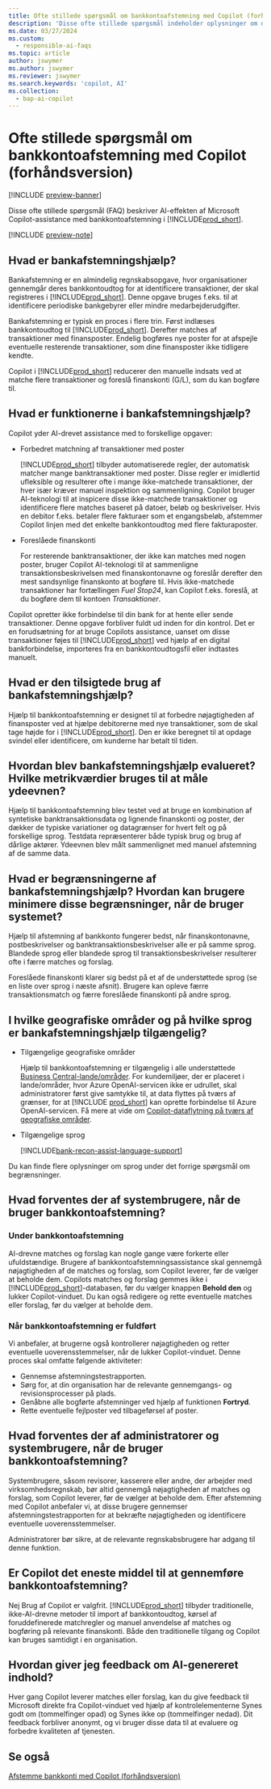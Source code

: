 ```yaml
---
title: Ofte stillede spørgsmål om bankkontoafstemning med Copilot (forhåndsversion)
description: 'Disse ofte stillede spørgsmål indeholder oplysninger om den AI-teknologi, der bruges til at afstemme bankkonti og kontoudtog i Business Central. De indeholder vigtige overvejelser og detaljer om, hvordan AI bruges, hvordan det blev testet og evalueret, og eventuelle specifikke begrænsninger.'
ms.date: 03/27/2024
ms.custom:
  - responsible-ai-faqs
ms.topic: article
author: jswymer
ms.author: jswymer
ms.reviewer: jswymer
ms.search.keywords: 'copilot, AI'
ms.collection:
  - bap-ai-copilot
---
```


# <a name="faq-for-bank-account-reconciliation-assist-with-copilot-preview"></a>Ofte stillede spørgsmål om bankkontoafstemning med Copilot (forhåndsversion)

[!INCLUDE [preview-banner](~/../shared-content/shared/preview-includes/preview-banner.md)]

Disse ofte stillede spørgsmål (FAQ) beskriver AI-effekten af Microsoft Copilot-assistance med bankkontoafstemning i [!INCLUDE[prod_short](includes/prod_short.md)].

[!INCLUDE [preview-note](~/../shared-content/shared/preview-includes/production-ready-preview-dynamics365.md)]

## <a name="what-is-bank-reconciliation-assist"></a>Hvad er bankafstemningshjælp?

Bankafstemning er en almindelig regnskabsopgave, hvor organisationer gennemgår deres bankkontoudtog for at identificere transaktioner, der skal registreres i [!INCLUDE[prod_short](includes/prod_short.md)]. Denne opgave bruges f.eks. til at identificere periodiske bankgebyrer eller mindre medarbejderudgifter.

Bankafstemning er typisk en proces i flere trin. Først indlæses bankkontoudtog til [!INCLUDE[prod_short](includes/prod_short.md)]. Derefter matches af transaktioner med finansposter. Endelig bogføres nye poster for at afspejle eventuelle resterende transaktioner, som dine finansposter ikke tidligere kendte.

Copilot i [!INCLUDE[prod_short](includes/prod_short.md)] reducerer den manuelle indsats ved at matche flere transaktioner og foreslå finanskonti (G/L), som du kan bogføre til.

## <a name="what-are-the-capabilities-of-bank-reconciliation-assist"></a>Hvad er funktionerne i bankafstemningshjælp?

Copilot yder AI-drevet assistance med to forskellige opgaver:

- Forbedret matchning af transaktioner med poster

    [!INCLUDE[prod_short](includes/prod_short.md)] tilbyder automatiserede regler, der automatisk matcher mange banktransaktioner med poster. Disse regler er imidlertid ufleksible og resulterer ofte i mange ikke-matchede transaktioner, der hver især kræver manuel inspektion og sammenligning. Copilot bruger AI-teknologi til at inspicere disse ikke-matchede transaktioner og identificere flere matches baseret på datoer, beløb og beskrivelser. Hvis en debitor f.eks. betaler flere fakturaer som et engangsbeløb, afstemmer Copilot linjen med det enkelte bankkontoudtog med flere fakturaposter.

- Foreslåede finanskonti

    For resterende banktransaktioner, der ikke kan matches med nogen poster, bruger Copilot AI-teknologi til at sammenligne transaktionsbeskrivelsen med finanskontonavne og foreslår derefter den mest sandsynlige finanskonto at bogføre til. Hvis ikke-matchede transaktioner har fortællingen *Fuel Stop24*, kan Copilot f.eks. foreslå, at du bogføre dem til kontoen *Transaktioner*.

Copilot opretter ikke forbindelse til din bank for at hente eller sende transaktioner. Denne opgave forbliver fuldt ud inden for din kontrol. Det er en forudsætning for at bruge Copilots assistance, uanset om disse transaktioner føjes til [!INCLUDE[prod_short](includes/prod_short.md)] ved hjælp af en digital bankforbindelse, importeres fra en bankkontoudtogsfil eller indtastes manuelt.

## <a name="what-is-the-intended-use-of-bank-reconciliation-assist"></a>Hvad er den tilsigtede brug af bankafstemningshjælp?

Hjælp til bankkontoafstemning er designet til at forbedre nøjagtigheden af finansposter ved at hjælpe debitorerne med nye transaktioner, som de skal tage højde for i [!INCLUDE[prod_short](includes/prod_short.md)]. Den er ikke beregnet til at opdage svindel eller identificere, om kunderne har betalt til tiden.

## <a name="how-was-bank-reconciliation-assist-evaluated-what-metrics-are-used-to-measure-performance"></a>Hvordan blev bankafstemningshjælp evalueret? Hvilke metrikværdier bruges til at måle ydeevnen?

Hjælp til bankkontoafstemning blev testet ved at bruge en kombination af syntetiske banktransaktionsdata og lignende finanskonti og poster, der dækker de typiske variationer og datagrænser for hvert felt og på forskellige sprog. Testdata repræsenterer både typisk brug og brug af dårlige aktører. Ydeevnen blev målt sammenlignet med manuel afstemning af de samme data.

## <a name="what-are-the-limitations-of-bank-reconciliation-assist-how-can-users-minimize-the-impact-of-these-limitations-when-they-use-the-system"></a>Hvad er begrænsningerne af bankafstemningshjælp? Hvordan kan brugere minimere disse begrænsninger, når de bruger systemet?

Hjælp til afstemning af bankkonto fungerer bedst, når finanskontonavne, postbeskrivelser og banktransaktionsbeskrivelser alle er på samme sprog. Blandede sprog eller blandede sprog til transaktionsbeskrivelser resulterer ofte i færre matches og forslag.

Foreslåede finanskonti klarer sig bedst på et af de understøttede sprog (se en liste over sprog i næste afsnit). Brugere kan opleve færre transaktionsmatch og færre foreslåede finanskonti på andre sprog.

## <a name="in-which-geographies-and-languages-is-bank-reconciliation-assist-available"></a>I hvilke geografiske områder og på hvilke sprog er bankafstemningshjælp tilgængelig?

- Tilgængelige geografiske områder

  Hjælp til bankkontoafstemning er tilgængelig i alle understøttede [Business Central-lande/områder](/dynamics365/business-central/dev-itpro/compliance/apptest-countries-and-translations). For kundemiljøer, der er placeret i lande/områder, hvor Azure OpenAI-servicen ikke er udrullet, skal administratorer først give samtykke til, at data flyttes på tværs af grænser, for at [!INCLUDE [prod_short](includes/prod_short.md)] kan oprette forbindelse til Azure OpenAI-servicen. Få mere at vide om [Copilot-dataflytning på tværs af geografiske områder](ai-copilot-data-movement.md).

- Tilgængelige sprog

  [!INCLUDE[bank-recon-assist-language-support](includes/bank-recon-assist-language-support.md)]

Du kan finde flere oplysninger om sprog under det forrige spørgsmål om begrænsninger.

## <a name="what-is-expected-of-system-users-when-they-operate-bank-account-reconciliation-assist"></a>Hvad forventes der af systembrugere, når de bruger bankkontoafstemning?

### <a name="during-bank-account-reconciliation"></a>Under bankkontoafstemning

AI-drevne matches og forslag kan nogle gange være forkerte eller ufuldstændige. Brugere af bankkontoafstemningsassistance skal gennemgå nøjagtigheden af de matches og forslag, som Copilot leverer, før de vælger at beholde dem. Copilots matches og forslag gemmes ikke i [!INCLUDE[prod_short](includes/prod_short.md)]-databasen, før du vælger knappen **Behold den** og lukker Copilot-vinduet. Du kan også redigere og rette eventuelle matches eller forslag, før du vælger at beholde dem.

### <a name="after-bank-account-reconciliation-is-completed"></a>Når bankkontoafstemning er fuldført

Vi anbefaler, at brugerne også kontrollerer nøjagtigheden og retter eventuelle uoverensstemmelser, når de lukker Copilot-vinduet. Denne proces skal omfatte følgende aktiviteter:

- Gennemse afstemningstestrapporten.
- Sørg for, at din organisation har de relevante gennemgangs- og revisionsprocesser på plads.
- Genåbne alle bogførte afstemninger ved hjælp af funktionen **Fortryd**.
- Rette eventuelle fejlposter ved tilbageførsel af poster.

## <a name="what-is-expected-of-administrators-and-system-users-when-they-operate-bank-account-reconciliation-assist"></a>Hvad forventes der af administratorer og systembrugere, når de bruger bankkontoafstemning?

Systembrugere, såsom revisorer, kasserere eller andre, der arbejder med virksomhedsregnskab, bør altid gennemgå nøjagtigheden af matches og forslag, som Copilot leverer, før de vælger at beholde dem. Efter afstemning med Copilot anbefaler vi, at disse brugere gennemser afstemningstestrapporten for at bekræfte nøjagtigheden og identificere eventuelle uoverensstemmelser.

Administratorer bør sikre, at de relevante regnskabsbrugere har adgang til denne funktion.

## <a name="is-copilot-the-only-means-of-completing-bank-account-reconciliation"></a>Er Copilot det eneste middel til at gennemføre bankkontoafstemning?

Nej Brug af Copilot er valgfrit. [!INCLUDE[prod_short](includes/prod_short.md)] tilbyder traditionelle, ikke-AI-drevne metoder til import af bankkontoudtog, kørsel af foruddefinerede matchregler og manuel anvendelse af matches og bogføring på relevante finanskonti. Både den traditionelle tilgang og Copilot kan bruges samtidigt i en organisation.

## <a name="how-do-i-give-feedback-about-ai-generated-content"></a>Hvordan giver jeg feedback om AI-genereret indhold?

Hver gang Copilot leverer matches eller forslag, kan du give feedback til Microsoft direkte fra Copilot-vinduet ved hjælp af kontrolelementerne Synes godt om (tommelfinger opad) og Synes ikke op (tommelfinger nedad). Dit feedback forbliver anonymt, og vi bruger disse data til at evaluere og forbedre kvaliteten af tjenesten.

## <a name="see-also"></a>Se også

[Afstemme bankkonti med Copilot (forhåndsversion)](bank-reconciliation-with-copilot.md)
